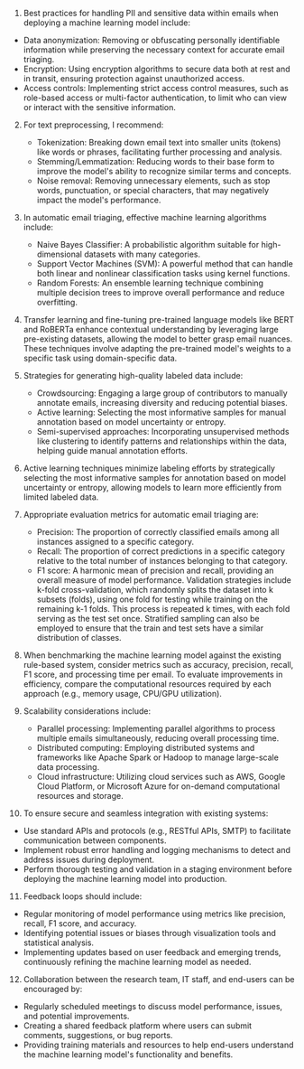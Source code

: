  1. Best practices for handling PII and sensitive data within emails when deploying a machine learning model include:
   - Data anonymization: Removing or obfuscating personally identifiable information while preserving the necessary context for accurate email triaging.
   - Encryption: Using encryption algorithms to secure data both at rest and in transit, ensuring protection against unauthorized access.
   - Access controls: Implementing strict access control measures, such as role-based access or multi-factor authentication, to limit who can view or interact with the sensitive information.

2. For text preprocessing, I recommend:
   - Tokenization: Breaking down email text into smaller units (tokens) like words or phrases, facilitating further processing and analysis.
   - Stemming/Lemmatization: Reducing words to their base form to improve the model's ability to recognize similar terms and concepts.
   - Noise removal: Removing unnecessary elements, such as stop words, punctuation, or special characters, that may negatively impact the model's performance.

3. In automatic email triaging, effective machine learning algorithms include:
   - Naive Bayes Classifier: A probabilistic algorithm suitable for high-dimensional datasets with many categories.
   - Support Vector Machines (SVM): A powerful method that can handle both linear and nonlinear classification tasks using kernel functions.
   - Random Forests: An ensemble learning technique combining multiple decision trees to improve overall performance and reduce overfitting.

4. Transfer learning and fine-tuning pre-trained language models like BERT and RoBERTa enhance contextual understanding by leveraging large pre-existing datasets, allowing the model to better grasp email nuances. These techniques involve adapting the pre-trained model's weights to a specific task using domain-specific data.

5. Strategies for generating high-quality labeled data include:
   - Crowdsourcing: Engaging a large group of contributors to manually annotate emails, increasing diversity and reducing potential biases.
   - Active learning: Selecting the most informative samples for manual annotation based on model uncertainty or entropy.
   - Semi-supervised approaches: Incorporating unsupervised methods like clustering to identify patterns and relationships within the data, helping guide manual annotation efforts.

6. Active learning techniques minimize labeling efforts by strategically selecting the most informative samples for annotation based on model uncertainty or entropy, allowing models to learn more efficiently from limited labeled data.

7. Appropriate evaluation metrics for automatic email triaging are:
   - Precision: The proportion of correctly classified emails among all instances assigned to a specific category.
   - Recall: The proportion of correct predictions in a specific category relative to the total number of instances belonging to that category.
   - F1 score: A harmonic mean of precision and recall, providing an overall measure of model performance.
   Validation strategies include k-fold cross-validation, which randomly splits the dataset into k subsets (folds), using one fold for testing while training on the remaining k-1 folds. This process is repeated k times, with each fold serving as the test set once. Stratified sampling can also be employed to ensure that the train and test sets have a similar distribution of classes.

8. When benchmarking the machine learning model against the existing rule-based system, consider metrics such as accuracy, precision, recall, F1 score, and processing time per email. To evaluate improvements in efficiency, compare the computational resources required by each approach (e.g., memory usage, CPU/GPU utilization).

9. Scalability considerations include:
   - Parallel processing: Implementing parallel algorithms to process multiple emails simultaneously, reducing overall processing time.
   - Distributed computing: Employing distributed systems and frameworks like Apache Spark or Hadoop to manage large-scale data processing.
   - Cloud infrastructure: Utilizing cloud services such as AWS, Google Cloud Platform, or Microsoft Azure for on-demand computational resources and storage.

10. To ensure secure and seamless integration with existing systems:
   - Use standard APIs and protocols (e.g., RESTful APIs, SMTP) to facilitate communication between components.
   - Implement robust error handling and logging mechanisms to detect and address issues during deployment.
   - Perform thorough testing and validation in a staging environment before deploying the machine learning model into production.

11. Feedback loops should include:
   - Regular monitoring of model performance using metrics like precision, recall, F1 score, and accuracy.
   - Identifying potential issues or biases through visualization tools and statistical analysis.
   - Implementing updates based on user feedback and emerging trends, continuously refining the machine learning model as needed.

12. Collaboration between the research team, IT staff, and end-users can be encouraged by:
   - Regularly scheduled meetings to discuss model performance, issues, and potential improvements.
   - Creating a shared feedback platform where users can submit comments, suggestions, or bug reports.
   - Providing training materials and resources to help end-users understand the machine learning model's functionality and benefits.